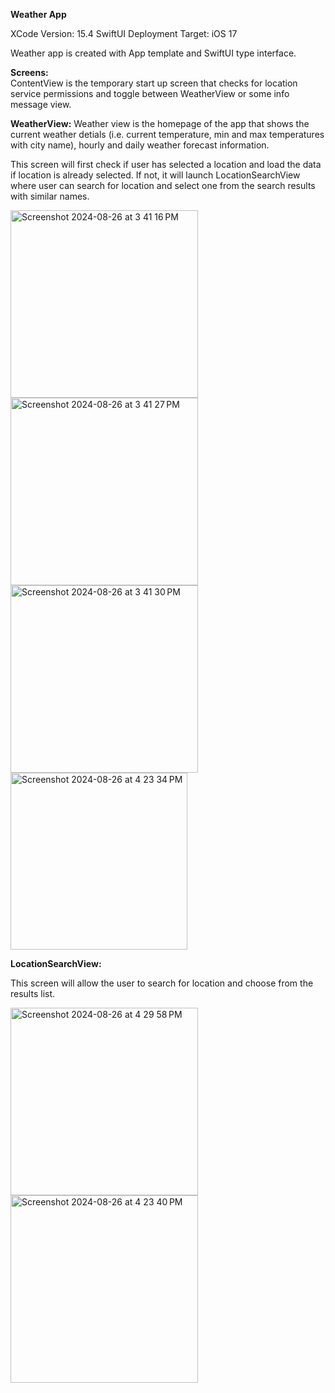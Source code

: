 **Weather App**

XCode Version: 15.4
SwiftUI
Deployment Target: iOS 17


Weather app is created with App template and SwiftUI type interface. 

**Screens:**  
ContentView is the temporary start up screen that checks for location service permissions and toggle between WeatherView or some info message view. 

**WeatherView:** 
Weather view is the homepage of the app that shows the current weather detials (i.e. current temperature, min and max temperatures with city name), hourly and daily weather forecast information.

This screen will first check if user has selected a location and load the data if location is already selected. If not, it will launch LocationSearchView where user can search for location and select one from the search results with similar names. 
  


  
  <img width="300" alt="Screenshot 2024-08-26 at 3 41 16 PM" src="https://github.com/user-attachments/assets/858157d1-6a7c-4d8a-a7cc-24c9912e7f59">

  <img width="300" alt="Screenshot 2024-08-26 at 3 41 27 PM" src="https://github.com/user-attachments/assets/d3e1ff90-1758-4131-8771-c55d6e1634ba">

  <img width="300" alt="Screenshot 2024-08-26 at 3 41 30 PM" src="https://github.com/user-attachments/assets/88d43c2c-2ef1-444e-92f7-6d8715be47a2">

  <img width="283" alt="Screenshot 2024-08-26 at 4 23 34 PM" src="https://github.com/user-attachments/assets/492e8d74-295a-41db-bbf9-568e651b4601">




**LocationSearchView:**

This screen will allow the user to search for location and choose from the results list.

<img width="300" alt="Screenshot 2024-08-26 at 4 29 58 PM" src="https://github.com/user-attachments/assets/a336305f-6787-46b7-b26f-95e432087f15">
<br/>
<img width="300" alt="Screenshot 2024-08-26 at 4 23 40 PM" src="https://github.com/user-attachments/assets/4f80572e-9cae-4ada-b2b3-3154ef19d4cb">




